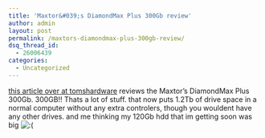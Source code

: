 ```yaml
---
title: 'Maxtor&#039;s DiamondMax Plus 300Gb review'
author: admin
layout: post
permalink: /maxtors-diamondmax-plus-300gb-review/
dsq_thread_id:
  - 26006439
categories:
  - Uncategorized
---
```

[this article over at tomshardware][1] reviews the Maxtor&#8217;s DiamondMax Plus 300Gb. 300GB!! Thats a lot of stuff. that now puts 1.2Tb of drive space in a normal computer without any extra controlers, though you wouldent have any other drives. and me thinking my 120Gb hdd that im getting soon was big <img src="http://blog.lotas-smartman.net/wp-includes/images/smilies/icon_sad.gif" alt=":(" class="wp-smiley" />

 [1]: http://www.tomshardware.com/storage/20031008/index.html